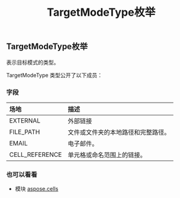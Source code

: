 ﻿---
title: TargetModeType枚举
second_title: Aspose.Cells for Python via .NET API 参考资料
description:
type: docs
weight: 2510
url: /zh/python-net/aspose.cells/targetmodetype/
is_root: false
---
##  TargetModeType枚举
表示目标模式的类型。



TargetModeType 类型公开了以下成员：

### 字段
|场地|描述|
| :- | :- |
| EXTERNAL |外部链接|
| FILE_PATH |文件或文件夹的本地路径和完整路径。|
| EMAIL |电子邮件。|
| CELL_REFERENCE |单元格或命名范围上的链接。|



### 也可以看看
* 模块 [aspose.cells](..)
